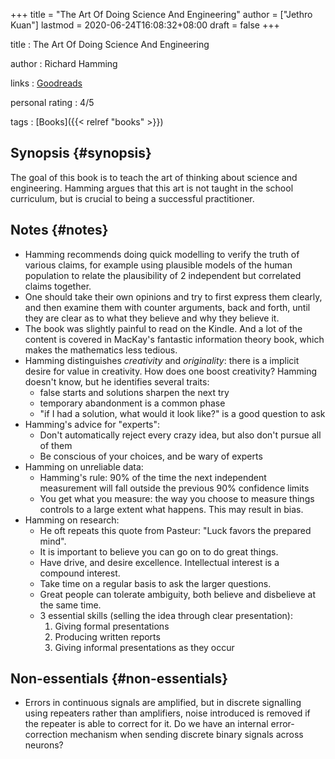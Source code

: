 +++
title = "The Art Of Doing Science And Engineering"
author = ["Jethro Kuan"]
lastmod = 2020-06-24T16:08:32+08:00
draft = false
+++

title
: The Art Of Doing Science And Engineering

author
: Richard Hamming

links
: [Goodreads](https://www.goodreads.com/book/show/530415.The%5FArt%5Fof%5FDoing%5FScience%5Fand%5FEngineering?ac=1&from%5Fsearch=true&qid=JiicJZOxxt&rank=1)

personal rating
: 4/5

tags
: [Books]({{< relref "books" >}})

## Synopsis {#synopsis}

The goal of this book is to teach the art of thinking about science
and engineering. Hamming argues that this art is not taught in the
school curriculum, but is crucial to being a successful practitioner.

## Notes {#notes}

- Hamming recommends doing quick modelling to verify the truth of
  various claims, for example using plausible models of the human
  population to relate the plausibility of 2 independent but
  correlated claims together.
- One should take their own opinions and try to first express them
  clearly, and then examine them with counter arguments, back and
  forth, until they are clear as to what they believe and why they
  believe it.
- The book was slightly painful to read on the Kindle. And a lot of
  the content is covered in MacKay's fantastic information theory
  book, which makes the mathematics less tedious.
- Hamming distinguishes _creativity_ and _originality_: there is a
  implicit desire for value in creativity. How does one boost
  creativity? Hamming doesn't know, but he identifies several traits:
  - false starts and solutions sharpen the next try
  - temporary abandonment is a common phase
  - "if I had a solution, what would it look like?" is a good question
    to ask
- Hamming's advice for "experts":
  - Don't automatically reject every crazy idea, but also don't pursue
    all of them
  - Be conscious of your choices, and be wary of experts
- Hamming on unreliable data:
  - Hamming's rule: 90% of the time the next independent measurement
    will fall outside the previous 90% confidence limits
  - You get what you measure: the way you choose to measure things
    controls to a large extent what happens. This may result in bias.
- Hamming on research:
  - He oft repeats this quote from Pasteur: "Luck favors the prepared mind".
  - It is important to believe you can go on to do great things.
  - Have drive, and desire excellence. Intellectual interest is a
    compound interest.
  - Take time on a regular basis to ask the larger questions.
  - Great people can tolerate ambiguity, both believe and disbelieve
    at the same time.
  - 3 essential skills (selling the idea through clear presentation):
    1.  Giving formal presentations
    2.  Producing written reports
    3.  Giving informal presentations as they occur

## Non-essentials {#non-essentials}

- Errors in continuous signals are amplified, but in discrete
  signalling using repeaters rather than amplifiers, noise introduced
  is removed if the repeater is able to correct for it. Do we have an
  internal error-correction mechanism when sending discrete binary
  signals across neurons?
